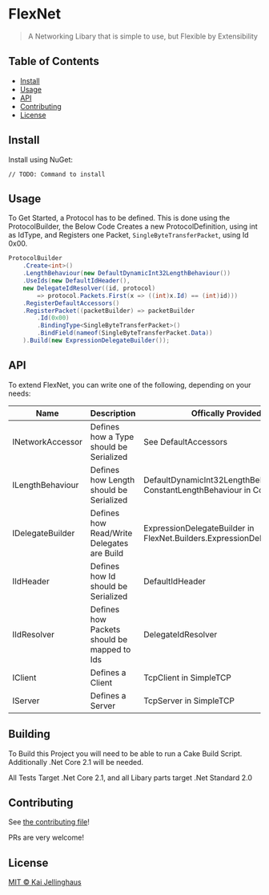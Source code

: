 

# FlexNet

> A Networking Libary that is simple to use, but Flexible by Extensibility

## Table of Contents

- [Install](#install)
- [Usage](#usage)
- [API](#api)
- [Contributing](#contributing)
- [License](#license)

## Install
Install using NuGet:

```
// TODO: Command to install
```

## Usage
To Get Started, a Protocol has to be defined.
This is done using the ProtocolBuilder, the Below Code Creates a new ProtocolDefinition, using int as IdType, and Registers one Packet, `SingleByteTransferPacket`, using Id 0x00.
```c#
ProtocolBuilder
    .Create<int>()
    .LengthBehaviour(new DefaultDynamicInt32LengthBehaviour())
    .UseIds(new DefaultIdHeader(), 
    new DelegateIdResolver((id, protocol) 
        => protocol.Packets.First(x => ((int)x.Id) == (int)id)))
    .RegisterDefaultAccessors()
    .RegisterPacket((packetBuilder) => packetBuilder
        .Id(0x00)
        .BindingType<SingleByteTransferPacket>()
        .BindField(nameof(SingleByteTransferPacket.Data))
    ).Build(new ExpressionDelegateBuilder());
```

## API
To extend FlexNet, you can write one of the following, depending on your needs:

|Name|Description|Offically Provided|
|--|--|--|
|INetworkAccessor|Defines how a Type should be Serialized|See DefaultAccessors
|ILengthBehaviour|Defines how Length should be Serialized|DefaultDynamicInt32LengthBehaviour, ConstantLengthBehaviour in Core|
|IDelegateBuilder|Defines how Read/Write Delegates are Build|ExpressionDelegateBuilder in FlexNet.Builders.ExpressionDelegateBuilder|
|IIdHeader|Defines how Id should be Serialized|DefaultIdHeader|
|IIdResolver|Defines how Packets should be mapped to Ids|DelegateIdResolver|
|IClient|Defines a Client|TcpClient in SimpleTCP|
|IServer|Defines a Server|TcpServer in SimpleTCP|

## Building
To Build this Project you will need to be able to run a Cake Build Script.
Additionally .Net Core 2.1 will be needed.

All Tests Target .Net Core 2.1, and all Libary parts target .Net Standard 2.0

## Contributing

See [the contributing file](CONTRIBUTING.md)!

PRs are very welcome!

## License

[MIT © Kai Jellinghaus](./LICENSE)
